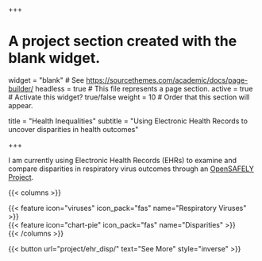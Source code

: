 +++
# A project section created with the blank widget.
widget = "blank"  # See https://sourcethemes.com/academic/docs/page-builder/
headless = true  # This file represents a page section.
active = true # Activate this widget? true/false
weight = 10  # Order that this section will appear.

title = "Health Inequalities"
subtitle = "Using Electronic Health Records to uncover disparities in health outcomes"

+++

I am currently using Electronic Health Records (EHRs) to examine and compare disparities in respiratory virus outcomes through an <a href="https://www.opensafely.org/approved-projects/#project-176">OpenSAFELY Project</a>.

{{< columns >}}
<div class="col-md-6">
    {{< feature icon="viruses" icon_pack="fas" name="Respiratory Viruses" >}}
</div>
<div class="col-md-6">
    {{< feature icon="chart-pie" icon_pack="fas" name="Disparities" >}}
</div>
{{< /columns >}}

{{< button url="project/ehr_disp/" text="See More" style="inverse" >}}